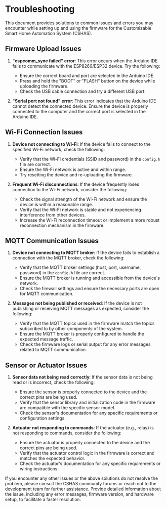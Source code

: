 # Troubleshooting

This document provides solutions to common issues and errors you may encounter while setting up and using the firmware for the Customizable Smart Home Automation System (CSHAS).

## Firmware Upload Issues

1. **"espcomm_sync failed" error**: This error occurs when the Arduino IDE fails to communicate with the ESP8266/ESP32 device. Try the following:
   - Ensure the correct board and port are selected in the Arduino IDE.
   - Press and hold the "BOOT" or "FLASH" button on the device while uploading the firmware.
   - Check the USB cable connection and try a different USB port.

2. **"Serial port not found" error**: This error indicates that the Arduino IDE cannot detect the connected device. Ensure the device is properly connected to the computer and the correct port is selected in the Arduino IDE.

## Wi-Fi Connection Issues

1. **Device not connecting to Wi-Fi**: If the device fails to connect to the specified Wi-Fi network, check the following:
   - Verify that the Wi-Fi credentials (SSID and password) in the `config.h` file are correct.
   - Ensure the Wi-Fi network is active and within range.
   - Try resetting the device and re-uploading the firmware.

2. **Frequent Wi-Fi disconnections**: If the device frequently loses connection to the Wi-Fi network, consider the following:
   - Check the signal strength of the Wi-Fi network and ensure the device is within a reasonable range.
   - Verify that the Wi-Fi network is stable and not experiencing interference from other devices.
   - Increase the Wi-Fi reconnection timeout or implement a more robust reconnection mechanism in the firmware.

## MQTT Communication Issues

1. **Device not connecting to MQTT broker**: If the device fails to establish a connection with the MQTT broker, check the following:
   - Verify that the MQTT broker settings (host, port, username, password) in the `config.h` file are correct.
   - Ensure the MQTT broker is running and accessible from the device's network.
   - Check the firewall settings and ensure the necessary ports are open for MQTT communication.

2. **Messages not being published or received**: If the device is not publishing or receiving MQTT messages as expected, consider the following:
   - Verify that the MQTT topics used in the firmware match the topics subscribed to by other components of the system.
   - Ensure the MQTT broker is properly configured to handle the expected message traffic.
   - Check the firmware logs or serial output for any error messages related to MQTT communication.

## Sensor or Actuator Issues

1. **Sensor data not being read correctly**: If the sensor data is not being read or is incorrect, check the following:
   - Ensure the sensor is properly connected to the device and the correct pins are being used.
   - Verify that the sensor library and initialization code in the firmware are compatible with the specific sensor model.
   - Check the sensor's documentation for any specific requirements or configuration settings.

2. **Actuator not responding to commands**: If the actuator (e.g., relay) is not responding to commands, consider the following:
   - Ensure the actuator is properly connected to the device and the correct pins are being used.
   - Verify that the actuator control logic in the firmware is correct and matches the expected behavior.
   - Check the actuator's documentation for any specific requirements or wiring instructions.

If you encounter any other issues or the above solutions do not resolve the problem, please consult the CSHAS community forums or reach out to the development team for further assistance. Provide detailed information about the issue, including any error messages, firmware version, and hardware setup, to facilitate a faster resolution.